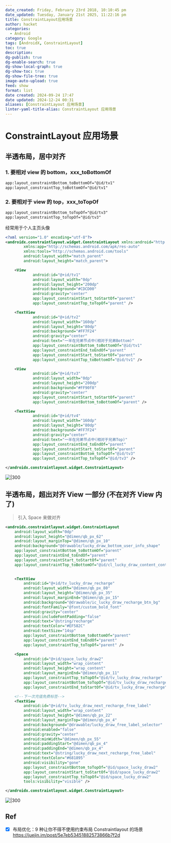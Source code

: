 ```yaml
---
date_created: Friday, February 23rd 2018, 10:10:45 pm
date_updated: Tuesday, January 21st 2025, 11:22:16 pm
title: ConstraintLayout应用场景
author: hacket
categories:
  - Android
category: Google
tags: [AndroidX, ConstraintLayout]
toc: true
description: 
dg-publish: true
dg-enable-search: true
dg-show-local-graph: true
dg-show-toc: true
dg-show-file-tree: true
image-auto-upload: true
feed: show
format: list
date created: 2024-09-24 17:47
date updated: 2024-12-24 00:31
aliases: [ConstraintLayout 应用场景]
linter-yaml-title-alias: ConstraintLayout 应用场景
---
```


# ConstraintLayout 应用场景

## 半透布局，居中对齐

### 1. 要相对 view 的 bottom，xxx_toBottomOf

```xml
app:layout_constraintBottom_toBottomOf="@id/tv1"
app:layout_constraintTop_toBottomOf="@id/tv1"
```

### 2. 要相对于 view 的 top，xxx_toTopOf

```xml
app:layout_constraintBottom_toTopOf="@id/tv3"
app:layout_constraintTop_toTopOf="@id/tv3"
```

经常用于个人主页头像

```xml
<?xml version="1.0" encoding="utf-8"?>
<androidx.constraintlayout.widget.ConstraintLayout xmlns:android="http://schemas.android.com/apk/res/android"
        xmlns:app="http://schemas.android.com/apk/res-auto"
        xmlns:tools="http://schemas.android.com/tools"
        android:layout_width="match_parent"
        android:layout_height="match_parent">

    <View
            android:id="@+id/tv1"
            android:layout_width="0dp"
            android:layout_height="200dp"
            android:background="#CDCD00"
            android:gravity="center"
            app:layout_constraintStart_toStartOf="parent"
            app:layout_constraintTop_toTopOf="parent" />

    <TextView
            android:id="@+id/tv2"
            android:layout_width="160dp"
            android:layout_height="80dp"
            android:background="#FF7F24"
            android:gravity="center"
            android:text="一半在兄弟节点中(相对于兄弟Bottom)"
            app:layout_constraintBottom_toBottomOf="@id/tv1"
            app:layout_constraintEnd_toEndOf="parent"
            app:layout_constraintStart_toStartOf="parent"
            app:layout_constraintTop_toBottomOf="@id/tv1" />

    <View
            android:id="@+id/tv3"
            android:layout_width="0dp"
            android:layout_height="200dp"
            android:background="#FF90f8"
            android:gravity="center"
            app:layout_constraintStart_toStartOf="parent"
            app:layout_constraintBottom_toBottomOf="parent" />

    <TextView
            android:id="@+id/tv4"
            android:layout_width="160dp"
            android:layout_height="80dp"
            android:background="#FF7F24"
            android:gravity="center"
            android:text="一半在兄弟节点中(相对于兄弟Top)"
            app:layout_constraintEnd_toEndOf="parent"
            app:layout_constraintStart_toStartOf="parent"
            app:layout_constraintBottom_toTopOf="@id/tv3"
            app:layout_constraintTop_toTopOf="@id/tv3" />

</androidx.constraintlayout.widget.ConstraintLayout>
```

![|300](https://cdn.nlark.com/yuque/0/2023/png/694278/1688578484374-52e5e71e-9f7d-4113-9226-21d72a5c77a1.png#averageHue=%23a6c041&clientId=uc6d21157-f60a-4&from=paste&height=926&id=ub3404248&originHeight=1188&originWidth=580&originalType=url&ratio=1.5&rotation=0&showTitle=false&status=done&style=none&taskId=u3b661e19-e5bf-4f98-84a1-96fb35db0b6&title=&width=452)

## 半透布局，超出对齐 View 一部分 (不在对齐 View 内了)

> 引入 Space 来做对齐

```xml
<androidx.constraintlayout.widget.ConstraintLayout
    android:layout_width="0dp"
    android:layout_height="@dimen/qb_px_62"
    android:layout_marginTop="@dimen/qb_px_10"
    android:background="@drawable/lucky_draw_bottom_user_info_shape"
    app:layout_constraintBottom_toBottomOf="parent"
    app:layout_constraintEnd_toEndOf="parent"
    app:layout_constraintStart_toStartOf="parent"
    app:layout_constraintTop_toBottomOf="@id/cl_lucky_draw_content_container">

  
    <TextView
        android:id="@+id/tv_lucky_draw_recharge"
        android:layout_width="@dimen/qb_px_80"
        android:layout_height="@dimen/qb_px_35"
        android:layout_marginEnd="@dimen/qb_px_15"
        android:background="@drawable/ic_lucky_draw_recharge_btn_bg"
        android:fontFamily="@font/custom_bold_font"
        android:gravity="center"
        android:includeFontPadding="false"
        android:text="@string/recharge"
        android:textColor="#EF582C"
        android:textSize="14sp"
        app:layout_constraintBottom_toBottomOf="parent"
        app:layout_constraintEnd_toEndOf="parent"
        app:layout_constraintTop_toTopOf="parent" />

    <Space
        android:id="@+id/space_lucky_draw2"
        android:layout_width="wrap_content"
        android:layout_height="wrap_content"
        android:layout_marginEnd="@dimen/qb_px_11"
        app:layout_constraintTop_toTopOf="@id/tv_lucky_draw_recharge"
        app:layout_constraintBottom_toTopOf="@id/tv_lucky_draw_recharge"
        app:layout_constraintEnd_toStartOf="@id/tv_lucky_draw_recharge" />

    <!--下一次充值免费标签-->
    <TextView
        android:id="@+id/tv_lucky_draw_next_recharge_free_label"
        android:layout_width="wrap_content"
        android:layout_height="@dimen/qb_px_22"
        android:layout_marginTop="@dimen/qb_px_4"
        android:background="@drawable/lucky_draw_free_label_selector"
        android:enabled="false"
        android:gravity="center"
        android:minWidth="@dimen/qb_px_55"
        android:paddingStart="@dimen/qb_px_4"
        android:paddingEnd="@dimen/qb_px_4"
        android:text="@string/lucky_draw_next_recharge_free_label"
        android:textColor="#681895"
        android:visibility="gone"
        app:layout_constraintBottom_toTopOf="@id/space_lucky_draw2"
        app:layout_constraintStart_toStartOf="@id/space_lucky_draw2"
        app:layout_constraintTop_toTopOf="@id/space_lucky_draw2"
        tools:visibility="visible" />

</androidx.constraintlayout.widget.ConstraintLayout>
```

![|300](https://cdn.nlark.com/yuque/0/2023/png/694278/1688578504783-fe3a7029-0378-4778-b413-4576124367a8.png#averageHue=%23cebdf7&clientId=uc6d21157-f60a-4&from=paste&id=ue04e2fd3&originHeight=70&originWidth=160&originalType=url&ratio=1.5&rotation=0&showTitle=false&status=done&style=none&taskId=u5969e14e-4c5d-4463-bfef-96c68641d19&title=)

## Ref

- [x] 布局优化：9 种让你不得不使用约束布局 Constraintlayout 的场景<br /><https://juejin.im/post/5e7eb53451882573866b7f2d>
